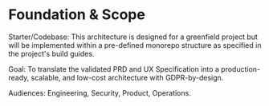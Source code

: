# Foundation & Scope

Starter/Codebase: This architecture is designed for a greenfield project but will be implemented within a pre-defined monorepo structure as specified in the project's build guides.

Goal: To translate the validated PRD and UX Specification into a production-ready, scalable, and low-cost architecture with GDPR-by-design.

Audiences: Engineering, Security, Product, Operations.
